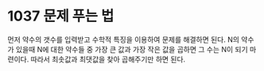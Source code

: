 # 1037 문제 푸는 법
먼저 약수의 갯수를 입력받고 수학적 특징을 이용하여 문제를 해결하면 된다.
N의 약수가 있을때 N에 대한 약수들 중 가장 큰 값과 가장 작은 값을 곱하면 그 수는 N이 되기 마련이다.
따라서 최솟값과 최댓값을 찾아 곱해주기만 하면 된다.
